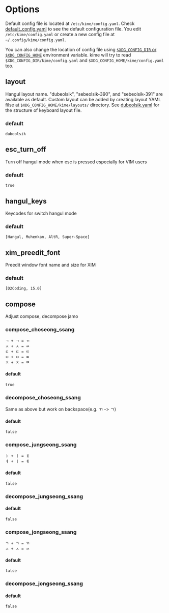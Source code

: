 # Options
Default config file is located at `/etc/kime/config.yaml`. Check
[default_config.yaml](default_config.yaml) to see the default configuration
file. You edit `/etc/kime/config.yaml` or create a new config file at
`~/.config/kime/config.yaml`.

You can also change the location of config file using [`$XDG_CONFIG_DIR` or
`$XDG_CONFIG_HOME`][xdg] environment variable. kime will try to read
`$XDG_CONFIG_DIR/kime/config.yaml` and `$XDG_CONFIG_HOME/kime/config.yaml` too.

[xdg]: https://specifications.freedesktop.org/basedir-spec/basedir-spec-latest.html#introduction

## layout

Hangul layout name. "dubeolsik", "sebeolsik-390", and "sebeolsik-391" are
available as default. Custom layout can be added by creating layout YAML filse
at `$XDG_CONFIG_HOME/kime/layouts/` directory. See [dubeolsik.yaml] for the
structure of keyboard layout file.

[dubeolsik.yaml]: engine/core/data/dubeolsik.yaml

### default

`dubeolsik`

## esc_turn_off

Turn off hangul mode when esc is pressed especially for VIM users

### default

`true`

## hangul_keys

Keycodes for switch hangul mode

### default

`[Hangul, Muhenkan, AltR, Super-Space]`

## xim_preedit_font

Preedit window font name and size for XIM

### default

`[D2Coding, 15.0]`

## compose

Adjust compose, decompose jamo

### compose_choseong_ssang

```
ㄱ + ㄱ = ㄲ
ㅅ + ㅅ = ㅆ
ㄷ + ㄷ = ㄸ
ㅂ + ㅂ = ㅃ
ㅈ + ㅈ = ㅉ
```

#### default

`true`

### decompose_choseong_ssang

Same as above but work on backspace(e.g. ㄲ -> ㄱ)

#### default

`false`

### compose_jungseong_ssang

```
ㅑ + ㅣ = ㅒ
ㅕ + ㅣ = ㅖ
```

#### default

`false`


### decompose_jungseong_ssang

#### default

`false`

### compose_jongseong_ssang

```
ㄱ + ㄱ = ㄲ
ㅅ + ㅅ = ㅆ
```

#### default

`false`

### decompose_jongseong_ssang

#### default

`false`
